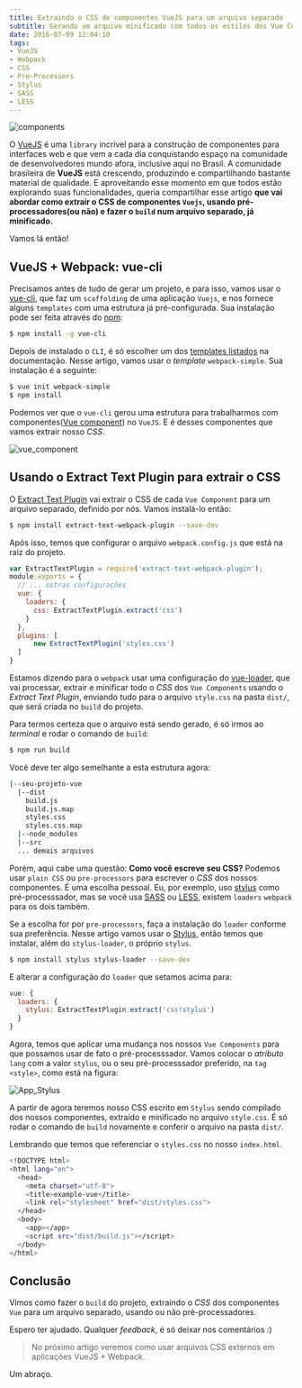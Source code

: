 ```yaml
---
title: Extraindo o CSS de componentes VueJS para um arquivo separado
subtitle: Gerando um arquivo minificado com todos os estilos dos Vue Components(css, stylus, sass ou less)
date: 2016-07-09 12:04:10
tags:
- VueJS
- Webpack
- CSS
- Pre-Processors
- Stylus
- SASS
- LESS
---
```

![components](./components.jpg)

O [VueJS](http://vuejs.org) é uma `library` incrível para a construção de componentes para interfaces web e que vem a cada dia conquistando espaço na comunidade de desenvolvedores mundo afora, inclusive aqui no Brasil. A comunidade brasileira de **VueJS** está crescendo, produzindo e compartilhando bastante material de qualidade.<!-- more --> E aproveitando esse momento em que todos estão explorando suas funcionalidades, queria compartilhar esse artigo **que vai abordar como extrair o CSS de componentes `Vuejs`, usando pré-processadores(ou não) e fazer o `build` num arquivo separado, já minificado.**

Vamos lá então!

## VueJS + Webpack: vue-cli
Precisamos antes de tudo de gerar um projeto, e para isso, vamos usar o [vue-cli](https://github.com/vuejs/vue-cli), que faz um `scaffolding` de uma aplicação `Vuejs`, e nos fornece alguns `templates` com uma estrutura já pré-configurada.
Sua instalação pode ser feita através do [npm](https://www.npmjs.com/):
``` bash
$ npm install -g vue-cli

```
Depois de instalado o `CLI`, é só escolher um dos [templates listados](https://github.com/vuejs/vue-cli#official-templates) na documentação. Nesse artigo, vamos usar o _template_ `webpack-simple`. Sua instalação é a seguinte:

``` bash
$ vue init webpack-simple
$ npm install

```

Podemos ver que o `vue-cli` gerou uma estrutura para trabalharmos com componentes([Vue component](http://vuejs.org/guide/application.html#Single-File-Components)) no `VueJS`. E é desses componentes que vamos extrair nosso _CSS_.   

![vue_component](./app.png)

## Usando o Extract Text Plugin para extrair o CSS
O [Extract Text Plugin](https://github.com/webpack/extract-text-webpack-plugin) vai extrair o CSS de cada `Vue Component` para um arquivo separado, definido por nós.
Vamos instalá-lo então:
``` bash
$ npm install extract-text-webpack-plugin --save-dev

```
Após isso, temos que configurar o arquivo `webpack.config.js` que está na raiz do projeto.
``` javascript
var ExtractTextPlugin = require('extract-text-webpack-plugin');
module.exports = {
  // ... outras configurações
  vue: {
    loaders: {
      css: ExtractTextPlugin.extract('css')
    }
  },
  plugins: [
      new ExtractTextPlugin('styles.css')
  ]
}

```

Estamos dizendo para o `webpack` usar uma configuração do [vue-loader](http://vue-loader.vuejs.org/en/configurations/extract-css.html), que vai processar, extrair e minificar todo o _CSS_ dos `Vue Components` usando o _Extract Text Plugin_, enviando tudo para o arquivo `style.css` na pasta `dist/`, que será criada no `build` do projeto.

Para termos certeza que o arquivo está sendo gerado, é só irmos ao _terminal_ e rodar o comando de `build`:
``` bash
$ npm run build

```
Você deve ter algo semelhante a esta estrutura agora:
``` bash
|--seu-projeto-vue
  |--dist
    build.js
    build.js.map
    styles.css
    styles.css.map
  |--node_modules
  |--src
  ... demais arquivos

```

Porém, aqui cabe uma questão: **Como você escreve seu CSS?**
Podemos usar `plain CSS` ou `pre-processors` para escrever o _CSS_ dos nossos componentes. É uma escolha pessoal. Eu, por exemplo, uso [stylus](http://stylus-lang.com/) como pré-processsador, mas se você usa [SASS](https://github.com/jtangelder/sass-loader) ou [LESS](https://github.com/webpack/less-loader), existem `loaders` `webpack` para os dois também.

Se a escolha for por `pre-processors`, faça a instalação do `loader` conforme sua preferência.
Nesse artigo vamos usar o [Stylus](https://github.com/shama/stylus-loader), então temos que instalar, além do `stylus-loader`, o próprio `stylus`.

``` bash
$ npm install stylus stylus-loader --save-dev

```
 E alterar a configuração do `loader` que setamos acima para:

``` javascript
vue: {
  loaders: {
    stylus: ExtractTextPlugin.extract('css!stylus')
  }
}

```
Agora, temos que aplicar uma mudança nos nossos `Vue Components` para que possamos usar de fato o pré-processsador. Vamos colocar o _atributo_ `lang` com a valor `stylus`, ou o seu pré-processsador preferido,  na `tag` `<style>`, como está na figura:

![App_Stylus](./app-stylus.png)

A partir de agora teremos nosso CSS escrito em `Stylus` sendo compilado dos nossos componentes, extraido e minificado no arquivo `style.css`. É só rodar o comando de `build` novamente e conferir o arquivo na pasta `dist/`.

Lembrando que temos que referenciar o `styles.css` no nosso `index.html`.
``` bash
<!DOCTYPE html>
<html lang="en">
  <head>
    <meta charset="utf-8">
    <title>example-vue</title>
    <link rel="stylesheet" href="dist/styles.css">
  </head>
  <body>
    <app></app>
    <script src="dist/build.js"></script>
  </body>
</html>
```
## Conclusão
Vimos como fazer o `build` do projeto, extraindo o _CSS_ dos componentes `Vue` para um arquivo separado, usando ou não pré-processadores.

Espero ter ajudado.
Qualquer _feedback_, é só deixar nos comentários :)

> No próximo artigo veremos como usar arquivos CSS externos em aplicações VueJS + Webpack.

Um abraço.